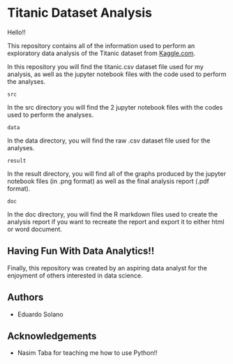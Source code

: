 # Titanic Dataset Analysis

Hello!!

This repository contains all of the information used to perform an exploratory data analysis of the Titanic dataset from [Kaggle.com](https://www.kaggle.com/c/titanic). 

In this repository you will find the titanic.csv dataset file used for my analysis, as well as the jupyter notebook files with the code used to perform the analyses.

```
src
```
In the src directory you will find the 2 jupyter notebook files with the codes used to perform the analyses.

```
data
```
In the data directory, you will find the raw .csv dataset file used for the analyses.

```
result
```
In the result directory, you will find all of the graphs produced by the jupyter notebook files (in .png format) as well as the final analysis report (.pdf format).

```
doc
```
In the doc directory, you will find the R markdown files used to create the analysis report if you want to recreate the report and export it to either html or word document.

## Having Fun With Data Analytics!!
Finally, this repository was created by an aspiring data analyst for the enjoyment of others interested in data science. 

## Authors
* Eduardo Solano

## Acknowledgements
* Nasim Taba for teaching me how to use Python!!
